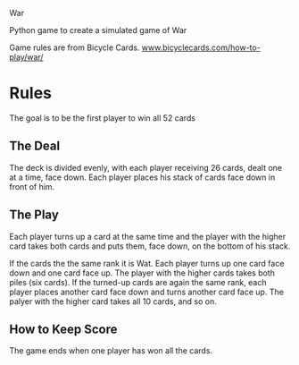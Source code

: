 War

Python game to create a simulated game of War 

Game rules are from Bicycle Cards. www.bicyclecards.com/how-to-play/war/

# Rules

The goal is to be the first player to win all 52 cards

## The Deal

The deck is divided evenly, with each player receiving 26 cards, dealt one at a time, face down. Each player places his stack of cards face down in front of him.

## The Play

Each player turns up a card at the same time and the player with the higher card takes both cards and puts them, face down, on the bottom of his stack.

If the cards the the same rank it is Wat. Each player turns up one card face down and one card face up. The player with the higher cards takes both piles (six cards). If the turned-up cards are again the same rank, each player places another card face down and turns another card face up. The palyer with the higher card takes all 10 cards, and so on.

## How to Keep Score
The game ends when one player has won all the cards.